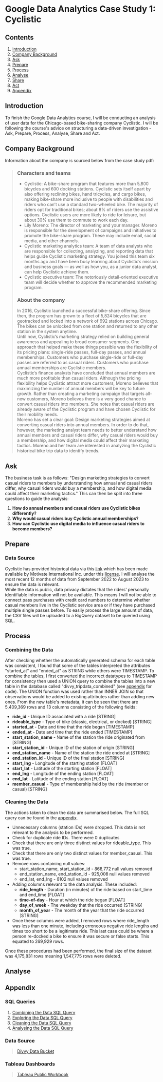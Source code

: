 # Google Data Analytics Case Study 1: Cyclistic

## Contents
1. [Introduction](https://github.com/bennyboy230602/Google-Data-Analytics-Case-Study/blob/main/README.md#introduction)
2. [Company Background](https://github.com/bennyboy230602/Google-Data-Analytics-Case-Study/blob/main/README.md#company-background)
3. [Ask](https://github.com/bennyboy230602/Google-Data-Analytics-Case-Study/blob/main/README.md#ask)
4. [Prepare](https://github.com/bennyboy230602/Google-Data-Analytics-Case-Study/blob/main/README.md#prepare)
5. [Process](https://github.com/bennyboy230602/Google-Data-Analytics-Case-Study/blob/main/README.md#process)
6. [Analyse](https://github.com/bennyboy230602/Google-Data-Analytics-Case-Study/blob/main/README.md#analyse)
7. [Share](https://github.com/bennyboy230602/Google-Data-Analytics-Case-Study/blob/main/README.md#share)
8. [Act](https://github.com/bennyboy230602/Google-Data-Analytics-Case-Study/blob/main/README.md#act)
9. [Appendix](https://github.com/bennyboy230602/Google-Data-Analytics-Case-Study/blob/main/README.md#appendix)

## Introduction
To finish the Google Data Analytics course, I will be conducting an analysis of user data for the Chicago-based bike-sharing company Cyclistic. I will be following the course's advice on structuring a data-driven investigation - Ask, Prepare, Process, Analyse, Share and Act.

## Company Background  
Information about the company is sourced below from the case study pdf:
>### Characters and teams
>* Cyclistic: A bike-share program that features more than 5,800 bicycles and 600 docking stations. Cyclistic sets itself apart
by also offering reclining bikes, hand tricycles, and cargo bikes, making bike-share more inclusive to people with disabilities
and riders who can’t use a standard two-wheeled bike. The majority of riders opt for traditional bikes; about 8% of riders use
the assistive options. Cyclistic users are more likely to ride for leisure, but about 30% use them to commute to work each
day.  
>* Lily Moreno: The director of marketing and your manager. Moreno is responsible for the development of campaigns and
initiatives to promote the bike-share program. These may include email, social media, and other channels.  
>* Cyclistic marketing analytics team: A team of data analysts who are responsible for collecting, analyzing, and reporting
data that helps guide Cyclistic marketing strategy. You joined this team six months ago and have been busy learning about
Cyclistic’s mission and business goals — as well as how you, as a junior data analyst, can help Cyclistic achieve them.  
>* Cyclistic executive team: The notoriously detail-oriented executive team will decide whether to approve the
recommended marketing program.  
>### About the company  
>In 2016, Cyclistic launched a successful bike-share offering. Since then, the program has grown to a fleet of 5,824 bicycles that are
geotracked and locked into a network of 692 stations across Chicago. The bikes can be unlocked from one station and returned to
any other station in the system anytime.  
>Until now, Cyclistic’s marketing strategy relied on building general awareness and appealing to broad consumer segments. One
approach that helped make these things possible was the flexibility of its pricing plans: single-ride passes, full-day passes, and
annual memberships. Customers who purchase single-ride or full-day passes are referred to as casual riders. Customers who
purchase annual memberships are Cyclistic members.  
>Cyclistic’s finance analysts have concluded that annual members are much more profitable than casual riders. Although the pricing
flexibility helps Cyclistic attract more customers, Moreno believes that maximizing the number of annual members will be key to
future growth. Rather than creating a marketing campaign that targets all-new customers, Moreno believes there is a very good
chance to convert casual riders into members. She notes that casual riders are already aware of the Cyclistic program and have
chosen Cyclistic for their mobility needs.  
>Moreno has set a clear goal: Design marketing strategies aimed at converting casual riders into annual members. In order to do
that, however, the marketing analyst team needs to better understand how annual members and casual riders differ, why casual
riders would buy a membership, and how digital media could affect their marketing tactics. Moreno and her team are interested in
analyzing the Cyclistic historical bike trip data to identify trends.

## Ask
The business task is as follows: "Design marketing strategies to convert casual riders to members by understanding how annual and casual riders differ, why casual riders would buy a membership, and how digital media could affect their marketing tactics." This can then be split into three questions to guide the analysis:
1. **How do annual members and casual riders use Cyclistic bikes differently?**
2. **Why would casual riders buy Cyclistic annual memberships?**
3. **How can Cyclistic use digital media to influence casual riders to become members?**

## Prepare  
### Data Source  
Cyclistic has provided historical data via this [link](https://divvy-tripdata.s3.amazonaws.com/index.html) which has been made available by Motivate International Inc. under this [license](https://divvybikes.com/data-license-agreement). I will analyse the most recent 12 months of data from September 2022 to August 2023 to ensure the data is relevant.  
While the data is public, data privacy dictates that the riders' personally identifiable information will not be available. This means I will not be able to connect pass purchases with credit card numbers to determine whether casual members live in the Cyclistic service area or if they have purchased multiple single passes before. To easily process the large amount of data, the CSV files will be uploaded to a BigQuery dataset to be queried using SQL. 
  
## Process  
### Combining the Data  
After checking whether the automatically generated schema for each table was consistent, I found that some of the tables interpreted the attributes "started_at" and "ended_at" as STRING while others were TIMESTAMP. To combine the tables, I first converted the incorrect datatypes to TIMESTAMP for consistency then used a UNION query to combine the tables into a new table in the database called "divvy_tripdata_combined" (see [appendix](https://github.com/bennyboy230602/Google-Data-Analytics-Case-Study/blob/main/README.md#appendix) for code). The UNION function was used rather than INNER JOIN so that observations would be added to existing attributes rather than adding new ones. From the new table's metadata, it can be seen that there are 
5,409,369 rows and 13 columns consisting of the following fields:

* **ride_id** - Unique ID associated with a ride [STRING]
* **rideable_type** - Type of bike (classic, electrical, or docked) [STRING]
* **started_at** - Date and time that the ride began [TIMESTAMP]
* **ended_at** - Date and time that the ride ended [TIMESTAMP]
* **start_station_name** - Name of the station the ride originated from [STRING]
* **start_station_id** - Unique ID of the station of origin [STRING]
* **end_station_name** - Name of the station the ride ended at [STRING]
* **end_station_id** - Unique ID of the final station [STRING]
* **start_lng** - Longitude of the starting station [FLOAT]
* **start_lat** - Latitude of the starting station [FLOAT]
* **end_lng** - Longitude of the ending station [FLOAT]
* **end_lat** - Latitude of the ending station [FLOAT]
* **member_casual** - Type of membership held by the ride (member or casual) [STRING]

### Cleaning the Data  
The actions taken to clean the data are summarised below. The full SQL query can be found in the [appendix](https://github.com/bennyboy230602/Google-Data-Analytics-Case-Study/blob/main/README.md#appendix).
* Unnecessary columns (station IDs) were dropped. This data is not relevant to the analysis to be performed.
* Check for duplicate ride IDs. There were 0 duplicates
* Check that there are only three distinct values for rideable_type. This was true.
* Check that there are only two distinct values for member_casual. This was true.
* Remove rows containing null values:
  - start_station_name, start_station_id - 868,772 null values removed
  - end_station_name, end_station_id - 925,008 null values removed
  - end_lat, end_lng - 6102 null values removed
* Adding columns relevant to the data analysis. These included:
  - **ride_length** - Duration (in minutes) of the ride based on start_time and end_time [FLOAT]
  - **time-of-day** - Hour at which the ride began [FLOAT]
  - **day_of_week** - The weekday that the ride occurred [STRING]
  - **month_of_year** - The month of the year that the ride occurred [STRING]
* Once these columns were added, I removed rows where ride_length was less than one minute, including erroneous negative ride lengths and times too short to be a legitimate ride. This last case could be where a person re-docked a bike to ensure it was secure or false starts. This equated to 269,929 rows.

Once these procedures had been performed, the final size of the dataset was 4,175,831 rows meaning 1,547,775 rows were deleted.

## Analyse


## Appendix
### SQL Queries
1. [Combining the Data SQL Query](https://github.com/bennyboy230602/Google-Data-Analytics-Case-Study/blob/main/combining_data.sql)
2. [Exploring the Data SQL Query](https://github.com/bennyboy230602/Google-Data-Analytics-Case-Study/blob/main/exploring_data.sql)
3. [Cleaning the Data SQL Query](https://github.com/bennyboy230602/Google-Data-Analytics-Case-Study/blob/main/cleaning_data.sql)
4. [Analysing the Data SQL Query](https://github.com/bennyboy230602/Google-Data-Analytics-Case-Study/blob/main/analysing_data.sql)

### Data Source
>[Divvy Data Bucket](https://divvy-tripdata.s3.amazonaws.com/index.html)

### Tableau Dashboards
>[Tableau Public Workbook](https://public.tableau.com/app/profile/ben.holmes8701/viz/CyclisticVisualisation_17510351145090/NumberofRides)





